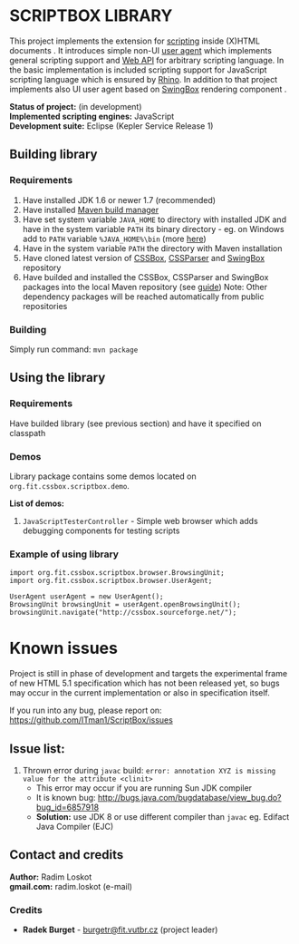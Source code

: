 SCRIPTBOX LIBRARY
======

This project implements the extension for [scripting](http://www.w3.org/html/wg/drafts/html/CR/scripting-1.html) inside (X)HTML documents . 
It introduces simple non-UI [user agent](http://www.w3.org/html/wg/drafts/html/CR/browsers.html) which implements general scripting 
support and [Web API](http://www.w3.org/html/wg/drafts/html/CR/webappapis.html) for arbitrary scripting language. In the basic implementation is 
included scripting support for JavaScript scripting language which is ensured 
by [Rhino](https://developer.mozilla.org/en-US/docs/Rhino). In addition to that project implements also UI user agent based 
on [SwingBox](https://github.com/radkovo/SwingBox) rendering component .


**Status of project:** (in development)  
**Implemented scripting engines:** JavaScript  
**Development suite:** Eclipse (Kepler Service Release 1)

## Building library

### Requirements

1. Have installed JDK 1.6 or newer 1.7 (recommended)
2. Have installed [Maven build manager](http://maven.apache.org/download.cgi#Installation_Instructions)
3. Have set system variable `JAVA_HOME` to directory with installed JDK and have
  in the system variable `PATH` its binary directory - eg. on Windows add to `PATH` variable `%JAVA_HOME%\bin` (more [here](http://maven.apache.org/download.cgi))
4. Have in the system variable `PATH` the directory with Maven installation
5. Have cloned latest version of [CSSBox](https://github.com/radkovo/CSSBox), [CSSParser](https://github.com/radkovo/jStyleParser) and [SwingBox](https://github.com/radkovo/SwingBox) repository
6. Have builded and installed the CSSBox, CSSParser and SwingBox packages 
  into the local Maven repository (see [guide](http://maven.apache.org/guides/mini/guide-3rd-party-jars-local.html))
  Note: Other dependency packages will be reached automatically from public repositories

### Building

Simply run command: `mvn package`


## Using the library

### Requirements

Have builded library (see previous section) and have it specified on classpath

### Demos
  
Library package contains some demos located on `org.fit.cssbox.scriptbox.demo`.
  
**List of demos:**
  
1. `JavaScriptTesterController` - Simple web browser which adds debugging components for testing scripts

### Example of using library

    import org.fit.cssbox.scriptbox.browser.BrowsingUnit;
    import org.fit.cssbox.scriptbox.browser.UserAgent;
    
    UserAgent userAgent = new UserAgent();
    BrowsingUnit browsingUnit = userAgent.openBrowsingUnit();
    browsingUnit.navigate("http://cssbox.sourceforge.net/");


# Known issues

Project is still in phase of development and targets the experimental frame
of new HTML 5.1 specification which has not been released yet, so bugs may 
occur in the current implementation or also in specification itself.

If you run into any bug, please report on:  
   https://github.com/ITman1/ScriptBox/issues

## Issue list:

1. Thrown error during `javac` build: `error: annotation XYZ is missing value for the attribute <clinit>`  
      - This error may occur if you are running Sun JDK compiler  
      - It is known bug: 
          http://bugs.java.com/bugdatabase/view_bug.do?bug_id=6857918
      - **Solution:** use JDK 8 or use different compiler than `javac` eg. Edifact Java Compiler (EJC)

## Contact and credits
                             
**Author:**    Radim Loskot  
**gmail.com:** radim.loskot (e-mail)

### Credits

- **Radek Burget** - <burgetr@fit.vutbr.cz> (project leader)
